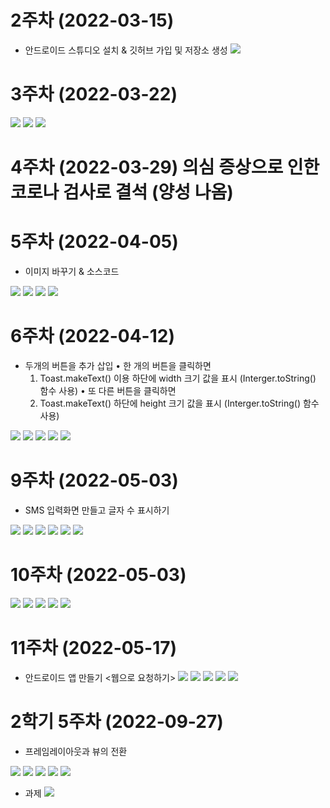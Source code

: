 # 2주차 (2022-03-15)
- 안드로이드 스튜디오 설치 & 깃허브 가입 및 저장소 생성
<img width="" height="" src="./pic/2st.png.png"></img>

# 3주차 (2022-03-22)
<img width="" height="" src="./pic/메인.png"></img>
<img width="" height="" src="./pic/3주차_네이버.png"></img>
<img width="" height="" src="./pic/3주차_전화걸기.png"></img>

# 4주차 (2022-03-29) 의심 증상으로 인한 코로나 검사로 결석 (양성 나옴)

# 5주차 (2022-04-05)
- 이미지 바꾸기 & 소스코드



<img width="" height="" src="./pic/5주차-결과.png"></img>
<img width="" height="" src="./pic/5주차-결과2.png"></img>
<img width="" height="" src="./pic/5주차-소스코드.png"></img>
<img width="" height="" src="./pic/5주차-소스코드2.png"></img>

# 6주차 (2022-04-12)
- 두개의 버튼을 추가 삽입 
• 한 개의 버튼을 클릭하면 
    1. Toast.makeText() 이용 하단에 width 크기 값을 표시 (Interger.toString() 함수 사용) 
• 또 다른 버튼을 클릭하면 
    2. Toast.makeText() 하단에 height 크기 값을 표시 (Interger.toString() 함수 사용)
    
    
<img width="" height="" src="./pic/1.png"></img>
<img width="" height="" src="./pic/2.png"></img>
<img width="" height="" src="./pic/3.png"></img>
<img width="" height="" src="./pic/4.png"></img>
<img width="" height="" src="./pic/5.png"></img>

# 9주차 (2022-05-03)
- SMS 입력화면 만들고 글자 수 표시하기

<img width="" height="" src="./pic/9주차실행결과.png"></img>
<img width="" height="" src="./pic/1-1.png"></img>
<img width="" height="" src="./pic/1-2.png"></img>
<img width="" height="" src="./pic/1-3.png"></img>
<img width="" height="" src="./pic/2-1.png"></img>
<img width="" height="" src="./pic/2-2.png"></img>

# 10주차 (2022-05-03)
<img width="" height="" src="./pic/10주차main.png"></img>
<img width="" height="" src="./pic/10주차main2.png"></img>
<img width="" height="" src="./pic/10주차menu.png"></img>
<img width="" height="" src="./pic/10주차menu2.png"></img>
<img width="" height="" src="./pic/10주차결과.png"></img>

# 11주차 (2022-05-17)
- 안드로이드 앱 만들기 <웹으로 요청하기>
<img width="" height="" src="./pic/과제11-1.png"></img>
<img width="" height="" src="./pic/과제11-2.png"></img>
<img width="" height="" src="./pic/과제11-3.png"></img>
<img width="" height="" src="./pic/과제11-4.png"></img>
<img width="" height="" src="./pic/과제11-5.png"></img>



# 2학기 5주차 (2022-09-27)
- 프레임레이아웃과 뷰의 전환

<img width="" height="" src="./pic/과제25-1.png"></img>
<img width="" height="" src="./pic/과제25-2.png"></img>
<img width="" height="" src="./pic/과제25-3.png"></img>
<img width="" height="" src="./pic/과제25-4.png"></img>
<img width="" height="" src="./pic/과제25-5.png"></img>

- 과제
<img width="" height="" src="./pic/과제 52-6.png"></img>
